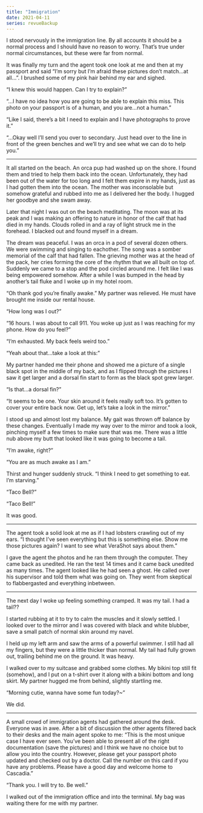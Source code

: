 ```yaml
---
title: "Immigration"
date: 2021-04-11
series: revueBackup
---
```


I stood nervously in the immigration line. By all accounts it should be a normal
process and I should have no reason to worry. That’s true under normal
circumstances, but these were far from normal.

It was finally my turn and the agent took one look at me and then at my passport
and said “I’m sorry but I’m afraid these pictures don’t match…at all…”. I
brushed some of my pink hair behind my ear and sighed.

“I knew this would happen. Can I try to explain?”

“…I have no idea how you are going to be able to explain this miss. This photo
on your passport is of a human, and you are…not a human.”

“Like I said, there’s a bit I need to explain and I have photographs to prove
it.”

“…Okay well I’ll send you over to secondary. Just head over to the line in front
of the green benches and we’ll try and see what we can do to help you.”

---

It all started on the beach. An orca pup had washed up on the shore. I found
them and tried to help them back into the ocean. Unfortunately, they had been
out of the water for too long and I felt them expire in my hands, just as I had
gotten them into the ocean. The mother was inconsolable but somehow grateful and
rubbed into me as I delivered her the body. I hugged her goodbye and she swam
away.

Later that night I was out on the beach meditating. The moon was at its peak and
I was making an offering to nature in honor of the calf that had died in my
hands. Clouds rolled in and a ray of light struck me in the forehead. I blacked
out and found myself in a dream.

The dream was peaceful. I was an orca in a pod of several dozen others. We were
swimming and singing to eachother. The song was a somber memorial of the calf
that had fallen. The grieving mother was at the head of the pack, her cries
forming the core of the rhythm that we all built on top of. Suddenly we came to
a stop and the pod circled around me. I felt like I was being empowered somehow.
After a while I was bumped in the head by another’s tail fluke and I woke up in
my hotel room.

“Oh thank god you’re finally awake.” My partner was relieved. He must have
brought me inside our rental house.

“How long was I out?”

“16 hours. I was about to call 911. You woke up just as I was reaching for my
phone. How do you feel?”

“I’m exhausted. My back feels weird too.”

“Yeah about that…take a look at this:”

My partner handed me their phone and showed me a picture of a single black spot
in the middle of my back, and as I flipped through the pictures I saw it get
larger and a dorsal fin start to form as the black spot grew larger.

“Is that…a dorsal fin?”

“It seems to be one. Your skin around it feels really soft too. It’s gotten to
cover your entire back now. Get up, let’s take a look in the mirror.”

I stood up and almost lost my balance. My gait was thrown off balance by these
changes. Eventually I made my way over to the mirror and took a look, pinching
myself a few times to make sure that was me. There was a little nub above my
butt that looked like it was going to become a tail.

“I’m awake, right?”

“You are as much awake as I am.”

Thirst and hunger suddenly struck. “I think I need to get something to eat. I’m
starving.”

“Taco Bell?”

“Taco Bell!”

It was good.

---

The agent took a solid look at me as if I had lobsters crawling out of my ears.
“I thought I’ve seen everything but this is something else. Show me those
pictures again? I want to see what VeraShot says about them.”

I gave the agent the photos and he ran them through the computer. They came back as unedited. He ran the test 14 times and it came back unedited as many times.
The agent looked like he had seen a ghost. He called over his supervisor and
told them what was going on. They went from skeptical to flabbergasted and
everything inbetween.

---

The next day I woke up feeling something cramped. It was my tail. I had a tail??

I started rubbing at it to try to calm the muscles and it slowly settled. I
looked over to the mirror and I was covered with black and white blubber, save a
small patch of normal skin around my navel. 

I held up my left arm and saw the arms of a powerful swimmer. I still had all my
fingers, but they were a little thicker than normal. My tail had fully grown
out, trailing behind me on the ground. It was heavy.

I walked over to my suitcase and grabbed some clothes. My bikini top still fit
(somehow), and I put on a t-shirt over it along with a bikini bottom and long
skirt. My partner hugged me from behind, slightly startling me.

“Morning cutie, wanna have some fun today?~”

We did.

---

A small crowd of immigration agents had gathered around the desk. Everyone was
in awe. After a bit of discussion the other agents filtered back to their desks
and the main agent spoke to me: “This is the most unique case I have ever seen.
You’ve been able to present all of the right documentation (save the pictures)
and I think we have no choice but to allow you into the country. However, please
get your passport photo updated and checked out by a doctor. Call the number on
this card if you have any problems. Please have a good day and welcome home to
Cascadia.”

“Thank you. I will try to. Be well.”

I walked out of the immigration office and into the terminal. My bag was waiting
there for me with my partner.
